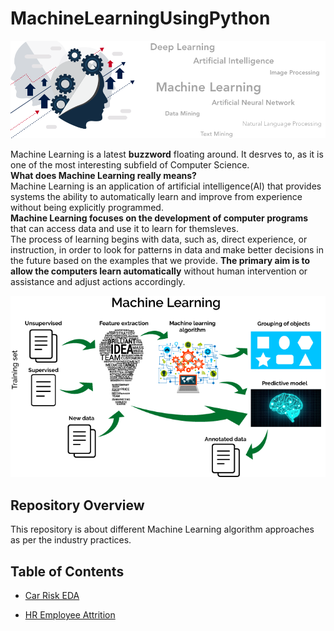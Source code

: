# MachineLearningUsingPython

![enter image description here](https://github.com/ukcalc/Python-Machine-Learning-Projects/blob/main/images/banner.png?raw=true)

Machine Learning is a latest **buzzword** floating around. It desrves to, as it is one of the most interesting subfield of Computer Science.  
**What does Machine Learning really means?**  
Machine Learning is an application of artificial intelligence(AI) that provides systems the ability to automatically learn and improve from experience without being explicitly programmed.  
**Machine Learning focuses on the development of computer programs** that can access data and use it to learn for themsleves.  
The process of learning begins with data, such as, direct experience, or instruction, in order to look for patterns in data and make better decisions in the future based on the examples that we provide. **The primary aim is to allow the computers learn automatically** without human intervention or assistance and adjust actions accordingly.

![enter image description here](https://github.com/ukcalc/Python-Machine-Learning-Projects/blob/main/images/mlflow.png?raw=true)

## Repository Overview
This repository is about different Machine Learning algorithm approaches as per the industry practices.

## Table of Contents

-   [Car Risk EDA](https://github.com/ukcalc/Python-Machine-Learning-Projects#section1)  
    
-   [HR Employee Attrition](https://github.com/ukcalc/Python-Machine-Learning-Projects#section2)
